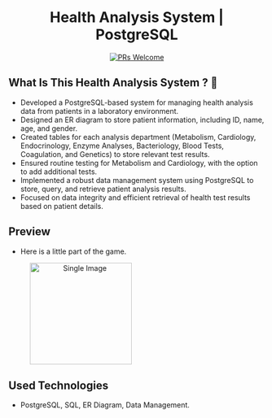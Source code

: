 <div align="center">

# Health Analysis System | PostgreSQL
[![PRs Welcome](https://img.shields.io/badge/PRs-welcome-brightgreen.svg?style=flat-square)](http://makeapullrequest.com)<br>


</div>

## What Is This Health Analysis System ? 🤔

- Developed a PostgreSQL-based system for managing health analysis data from patients in a laboratory environment.
- Designed an ER diagram to store patient information, including ID, name, age, and gender.
- Created tables for each analysis department (Metabolism, Cardiology, Endocrinology, Enzyme Analyses, Bacteriology, Blood Tests, Coagulation, and Genetics) to store relevant test results.
- Ensured routine testing for Metabolism and Cardiology, with the option to add additional tests.
- Implemented a robust data management system using PostgreSQL to store, query, and retrieve patient analysis results.
- Focused on data integrity and efficient retrieval of health test results based on patient details.


## Preview

- Here is a little part of the game.


<div align="center" style="display: grid; grid-template-columns: 1fr; gap: 10px; max-width: 420px; margin: auto;">
  <img src="https://i.imgur.com/dRctzGE.png" alt="Single Image" style="width: 200px; aspect-ratio: 1 / 1; object-fit: cover;">
</div>


## Used Technologies

- PostgreSQL, SQL, ER Diagram, Data Management.




